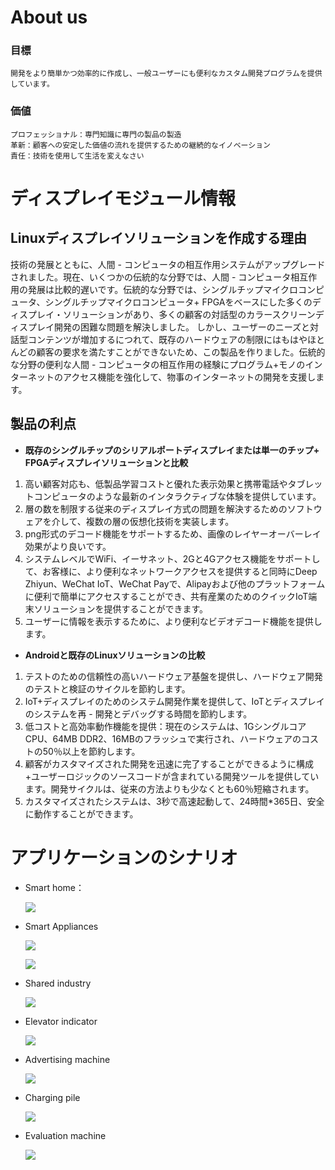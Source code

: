 
# About us
### 目標
	開発をより簡単かつ効率的に作成し、一般ユーザーにも便利なカスタム開発プログラムを提供しています。

### 価値
	プロフェッショナル：専門知識に専門の製品の製造
	革新：顧客への安定した価値の流れを提供するための継続的なイノベーション
	責任：技術を使用して生活を変えなさい


# ディスプレイモジュール情報
## Linuxディスプレイソリューションを作成する理由
 技術の発展とともに、人間 - コンピュータの相互作用システムがアップグレードされました。現在、いくつかの伝統的な分野では、人間 - コンピュータ相互作用の発展は比較的遅いです。伝統的な分野では、シングルチップマイクロコンピュータ、シングルチップマイクロコンピュータ+ FPGAをベースにした多くのディスプレイ・ソリューションがあり、多くの顧客の対話型のカラースクリーンディスプレイ開発の困難な問題を解決しました。 しかし、ユーザーのニーズと対話型コンテンツが増加するにつれて、既存のハードウェアの制限にはもはやほとんどの顧客の要求を満たすことができないため、この製品を作りました。伝統的な分野の便利な人間 - コンピュータの相互作用の経験にプログラム+モノのインターネットのアクセス機能を強化して、物事のインターネットの開発を支援します。

## 製品の利点

* **既存のシングルチップのシリアルポートディスプレイまたは単一のチップ+ FPGAディスプレイソリューションと比較**
1. 高い顧客対応も、低製品学習コストと優れた表示効果と携帯電話やタブレットコンピュータのような最新のインタラクティブな体験を提供しています。
2. 層の数を制限する従来のディスプレイ方式の問題を解決するためのソフトウェアを介して、複数の層の仮想化技術を実装します。
3. png形式のデコード機能をサポートするため、画像のレイヤーオーバーレイ効果がより良いです。
4. システムレベルでWiFi、イーサネット、2Gと4Gアクセス機能をサポートして、お客様に、より便利なネットワークアクセスを提供すると同時にDeep Zhiyun、WeChat IoT、WeChat Payで、Alipayおよび他のプラットフォームに便利で簡単にアクセスすることができ、共有産業のためのクイックIoT端末ソリューションを提供することができます。
5. ユーザーに情報を表示するために、より便利なビデオデコード機能を提供します。
* **Androidと既存のLinuxソリューションの比較**
1. テストのための信頼性の高いハードウェア基盤を提供し、ハードウェア開発のテストと検証のサイクルを節約します。
2. IoT+ディスプレイのためのシステム開発作業を提供して、IoTとディスプレイのシステムを再 - 開発とデバッグする時間を節約します。
3. 低コストと高効率動作機能を提供：現在のシステムは、1GシングルコアCPU、64MB DDR2、16MBのフラッシュで実行され、ハードウェアのコストの50％以上を節約します。
4. 顧客がカスタマイズされた開発を迅速に完了することができるように構成+ユーザーロジックのソースコードが含まれている開発ツールを提供しています。開発サイクルは、従来の方法よりも少なくとも60％短縮されます。
5. カスタマイズされたシステムは、3秒で高速起動して、24時間*365日、安全に動作することができます。

# アプリケーションのシナリオ
* Smart home：  

  ![](https://ae01.alicdn.com/kf/HTB1sFD2aU_rK1Rjy0Fc762EvVXa0.png)
  
* Smart Appliances 
  
  ![](https://ae01.alicdn.com/kf/HTB1YNz.aJfvK1RjSspf762zXFXaV.png)
  
  ![](https://ae01.alicdn.com/kf/HTB18jY5aLvsK1RjSspd763ZepXaN.png)
  
  
  
* Shared industry 
  
  ![](https://ae01.alicdn.com/kf/HTB1Q6L7aI_vK1Rjy0Fo760IxVXaa.png)
  
* Elevator indicator
  
  ![](https://ae01.alicdn.com/kf/HTB172D8aOzxK1RjSspj763S.pXa0.png)
  
* Advertising machine

  ![](https://ae01.alicdn.com/kf/HTB1O9z4aIfrK1RjSszc760GGFXah.png)

* Charging pile
  
  ![](https://ae01.alicdn.com/kf/HTB1GUj8aPDuK1RjSszd760GLpXaW.png)

* Evaluation machine 
  
  ![](https://ae01.alicdn.com/kf/HTB15Pb6aITxK1Rjy0Fg761ovpXaw.png) 

